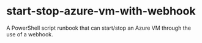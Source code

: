 # start-stop-azure-vm-with-webhook
A PowerShell script runbook that can start/stop an Azure VM through the use of a webhook.
